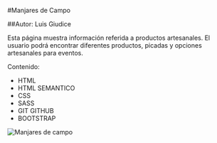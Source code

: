 #Manjares de Campo

##Autor: Luis Giudice

Esta página muestra información referida a productos artesanales.
El usuario podrá encontrar diferentes productos, picadas y opciones artesanales para eventos.

Contenido:

- HTML
- HTML SEMANTICO
- CSS
- SASS
- GIT GITHUB
- BOOTSTRAP

![Manjares de campo](https://manjaresdecampo.000webhostapp.com/assets/imagenes/logop.png "Manjares de campo")
